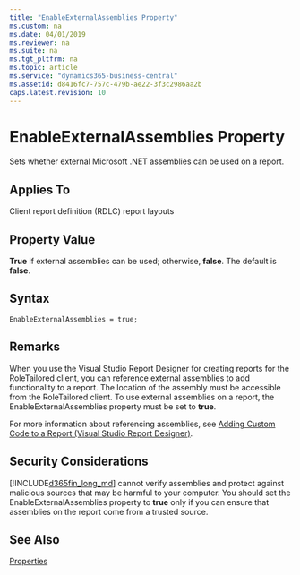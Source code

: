 ```yaml
---
title: "EnableExternalAssemblies Property"
ms.custom: na
ms.date: 04/01/2019
ms.reviewer: na
ms.suite: na
ms.tgt_pltfrm: na
ms.topic: article
ms.service: "dynamics365-business-central"
ms.assetid: d8416fc7-757c-479b-ae22-3f3c2986aa2b
caps.latest.revision: 10
---
```

# EnableExternalAssemblies Property
Sets whether external Microsoft .NET assemblies can be used on a report.  
  
## Applies To  
 Client report definition \(RDLC\) report layouts  
  
## Property Value  
 **True** if external assemblies can be used; otherwise, **false**. The default is **false**.  

## Syntax
```
EnableExternalAssemblies = true;
``` 
## Remarks  
 When you use the Visual Studio Report Designer for creating reports for the RoleTailored client, you can reference external assemblies to add functionality to a report. The location of the assembly must be accessible from the RoleTailored client. To use external assemblies on a report, the EnableExternalAssemblies property must be set to **true**.  
  
 For more information about referencing assemblies, see [Adding Custom Code to a Report \(Visual Studio Report Designer\)](http://go.microsoft.com/fwlink/?LinkID=184561&clcid=0x409).  
  
## Security Considerations  
 [!INCLUDE[d365fin_long_md](../includes/d365fin_long_md.md)] cannot verify assemblies and protect against malicious sources that may be harmful to your computer. You should set the EnableExternalAssemblies property to **true** only if you can ensure that assemblies on the report come from a trusted source.  
  
## See Also  
 [Properties](devenv-properties.md)   
 <!-- [Designing Reports](Designing-Reports.md) -->